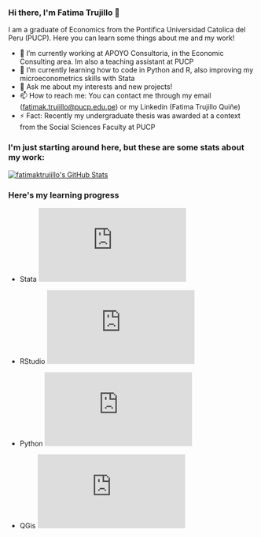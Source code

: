 ### Hi there, I'm Fatima Trujillo 👋
I am a graduate of Economics from the Pontifica Universidad Catolica del Peru (PUCP).  Here you can learn some things about me and my work! 

- 🔭 I’m currently working at APOYO Consultoria, in the Economic Consulting area. Im also a teaching assistant at PUCP
- 🌱 I’m currently learning how to code in Python and R, also improving my microeconometrics skills with Stata
- 💬 Ask me about my interests and new projects!
- 📫 How to reach me: You can contact me through my email (fatimak.trujillo@pucp.edu.pe) or my Linkedin (Fatima Trujillo Quiñe)
- ⚡ Fact: Recently my undergraduate thesis was awarded at a context from the Social Sciences Faculty at PUCP

### I'm just starting around here, but these are some stats about my work:

<a href="https://github.com/fatimaktrujillo">
  <img src="https://github-readme-stats.vercel.app/api?username=fatimaktrujillo&show_icons=true" alt="fatimaktrujillo's GitHub Stats" />
</a>


### Here's my learning progress

- Stata       ![Stata learning progress](http://www.yarntomato.com/percentbarmaker/button.php?barPosition=70&leftFill=%2300FFFF "Stata learning progress")

- RStudio     ![Rstudio learning progress](http://www.yarntomato.com/percentbarmaker/button.php?barPosition=45&leftFill=%2300FFFF "Rstudio learning progress")

- Python      ![Python learning progress](http://www.yarntomato.com/percentbarmaker/button.php?barPosition=45&leftFill=%2300FFFF "Python learning progress")

- QGis       ![QGis learning progress](http://www.yarntomato.com/percentbarmaker/button.php?barPosition=15&leftFill=%2300FFFF "QGis learning progress")


